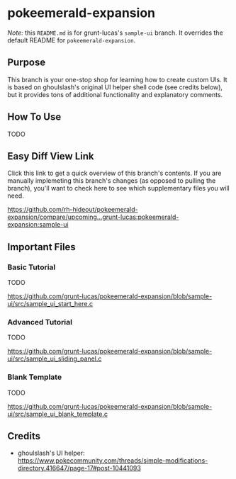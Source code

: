 # pokeemerald-expansion

*Note:* this `README.md` is for grunt-lucas's `sample-ui` branch. It overrides the default README for `pokeemerald-expansion`.

## Purpose
This branch is your one-stop shop for learning how to create custom UIs. It is based on ghoulslash's original UI helper shell code (see credits below), but it provides tons of additional functionality and explanatory comments.

## How To Use
TODO

## Easy Diff View Link
Click this link to get a quick overview of this branch's contents. If you are manually implemeting this branch's changes (as opposed to pulling the branch), you'll want to check here to see which supplementary files you will need.

https://github.com/rh-hideout/pokeemerald-expansion/compare/upcoming...grunt-lucas:pokeemerald-expansion:sample-ui

## Important Files
### Basic Tutorial
TODO

https://github.com/grunt-lucas/pokeemerald-expansion/blob/sample-ui/src/sample_ui_start_here.c

### Advanced Tutorial
TODO

https://github.com/grunt-lucas/pokeemerald-expansion/blob/sample-ui/src/sample_ui_sliding_panel.c

### Blank Template
TODO

https://github.com/grunt-lucas/pokeemerald-expansion/blob/sample-ui/src/sample_ui_blank_template.c

## Credits
+ ghoulslash's UI helper: https://www.pokecommunity.com/threads/simple-modifications-directory.416647/page-17#post-10441093
